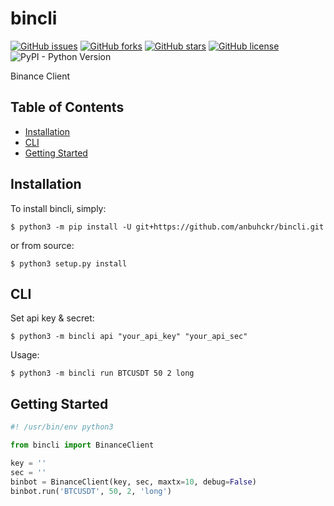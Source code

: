 # bincli

[![GitHub issues](https://img.shields.io/github/issues/anbuhckr/bincli)](https://github.com/anbuhckr/bincli/issues)
[![GitHub forks](https://img.shields.io/github/forks/anbuhckr/bincli)](https://github.com/anbuhckr/bincli/network)
[![GitHub stars](https://img.shields.io/github/stars/anbuhckr/bincli)](https://github.com/anbuhckr/bincli/stargazers)
[![GitHub license](https://img.shields.io/github/license/anbuhckr/bincli)](./LICENSE)
![PyPI - Python Version](https://img.shields.io/badge/python-3.6%20%7C%203.7%20%7C%203.8%20%7C%203.9-blue)

Binance Client

## Table of Contents

* [Installation](#installation)
* [CLI](#CLI)
* [Getting Started](#getting-started)


## Installation

To install bincli, simply:

```
$ python3 -m pip install -U git+https://github.com/anbuhckr/bincli.git
```

or from source:

```
$ python3 setup.py install
```

## CLI

Set api key & secret:

```
$ python3 -m bincli api "your_api_key" "your_api_sec"
```

Usage:

```
$ python3 -m bincli run BTCUSDT 50 2 long
```

## Getting Started

``` python
#! /usr/bin/env python3

from bincli import BinanceClient

key = ''
sec = ''
binbot = BinanceClient(key, sec, maxtx=10, debug=False)
binbot.run('BTCUSDT', 50, 2, 'long')
```
